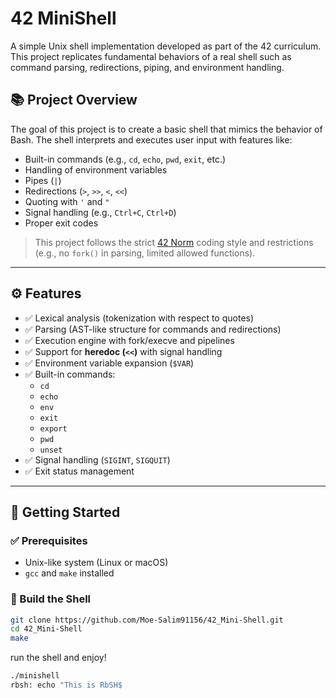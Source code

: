# 42 MiniShell

A simple Unix shell implementation developed as part of the 42 curriculum.  
This project replicates fundamental behaviors of a real shell such as command parsing, redirections, piping, and environment handling.

## 📚 Project Overview

The goal of this project is to create a basic shell that mimics the behavior of Bash. The shell interprets and executes user input with features like:

- Built-in commands (e.g., `cd`, `echo`, `pwd`, `exit`, etc.)
- Handling of environment variables
- Pipes (`|`)
- Redirections (`>`, `>>`, `<`, `<<`)
- Quoting with `'` and `"`
- Signal handling (e.g., `Ctrl+C`, `Ctrl+D`)
- Proper exit codes

> This project follows the strict [42 Norm](https://github.com/42School/norminette) coding style and restrictions (e.g., no `fork()` in parsing, limited allowed functions).

---

## ⚙️ Features

- ✅ Lexical analysis (tokenization with respect to quotes)
- ✅ Parsing (AST-like structure for commands and redirections)
- ✅ Execution engine with fork/execve and pipelines
- ✅ Support for **heredoc (`<<`)** with signal handling
- ✅ Environment variable expansion (`$VAR`)
- ✅ Built-in commands:
  - `cd`
  - `echo`
  - `env`
  - `exit`
  - `export`
  - `pwd`
  - `unset`
- ✅ Signal handling (`SIGINT`, `SIGQUIT`)
- ✅ Exit status management

---

## 🧪 Getting Started

### ✅ Prerequisites

- Unix-like system (Linux or macOS)
- `gcc` and `make` installed

### 🔧 Build the Shell

```bash
git clone https://github.com/Moe-Salim91156/42_Mini-Shell.git
cd 42_Mini-Shell
make
```
run the shell and enjoy!
```bash
./minishell
rbsh: echo "This is RbSH$
```
